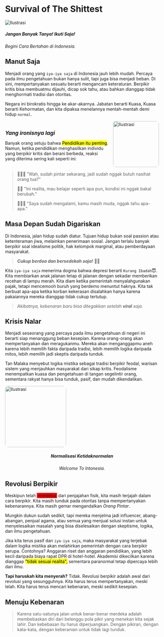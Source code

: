 # <span class="title">Survival of The Shittest</span>

<div class="responsive-flex">
  <img src="/img/sst.png" alt="Ilustrasi">
  <div>
    <h5>Jangan Banyak Tanya! Ikuti Saja!</h5>
    <em>Begini Cara Bertahan di Indonesia.</em>
  </div>
</div>

## Manut Saja

Menjadi orang yang `iya-iya saja` di Indonesia jauh lebih mudah. Percaya pada ilmu pengetahuan bukan hanya sulit, tapi juga bisa menjadi beban. Di sini, mempertanyakan sesuatu berarti mengancam keteraturan. Berpikir kritis bisa membuatmu dijauhi, dicap sok tahu, atau bahkan dianggap tidak menghormati tradisi dan otoritas.

Negara ini birokratis hingga ke akar-akarnya. Jabatan berarti Kuasa, Kuasa berarti Kehormatan, dan kita dipaksa menelannya mentah-mentah demi hidup `normal`.

<!-- <img src="/img/sst.jpg" alt="Ilustrasi" style="width: 200px; height: auto; border-radius: 30px;"> -->

<div style="display: flex; align-items: center; gap: 15px; flex-direction: row-reverse;">
  <img src="/img/sst.jpg" alt="Ilustrasi" style="width: 150px; height: auto; border-radius: 5%;">
  <div style="text-align: left;">
    <h6 style="font-size: 1.25em; font-weight: bold; margin-bottom: 10px;">Yang ironisnya lagi</h6>
    <p style="font-size: 1em;">Banyak orang setuju bahwa <mark>Pendidikan itu penting</mark>. Namun, ketika pendidikan menghasilkan individu yang berpikir kritis dan berani berbeda, reaksi yang diterima sering kali seperti ini:</p>
  </div>
</div>

> 🙎🏻‍♀️ <span class="title">"Wah, sudah pintar sekarang, jadi sudah nggak butuh nasihat orang tua?"</span>
>
> 🤷🏻 <span class="title">"Ini realita, mau belajar seperti apa pun, kondisi ini nggak bakal berubah."</span>
>
> 🙅🏻‍♂️ <span class="title">"Saya sudah mengalami, kamu masih muda, nggak tahu apa-apa."</span>

## Masa Depan Sudah Digariskan

Di Indonesia, jalan hidup sudah diatur. Tujuan hidup bukan soal passion atau ketenteraman jiwa, melainkan penerimaan sosial. Jangan terlalu banyak berpikir soal idealisme politik, hak kelompok marginal, atau pemberdayaan masyarakat.

> ***Cukup berdoa dan bersedekah saja!*** 🧘🏻

Kita `iya-iya saja` menerima dogma bahwa depresi berarti `Kurang Ibadah`😇. Kita membiarkan anak jalanan tetap di jalanan dengan sekadar memberikan recehan di lampu merah. Kita diam ketika pemerintah menyalahgunakan pajak, tetapi mencemooh buruh yang berdemo menuntut haknya. Kita tak berbuat apa-apa ketika korban kekerasan disalahkan hanya karena pakaiannya mereka dianggap tidak cukup tertutup.

> _Akibatnya, kebenaran baru bisa ditegakkan setelah **viral** saja._

## Krisis Nalar

Menjadi seseorang yang percaya pada ilmu pengetahuan di negeri ini berarti siap menanggung beban kesepian. Karena orang-orang akan mempertanyakan dan meragukanmu. Mereka akan menganggapmu aneh karena lebih memilih fakta daripada tradisi, lebih memilih logika daripada mitos, lebih memilih jadi skeptis daripada tunduk.

Tan Malaka menyebut logika mistika sebagai tradisi berpikir feodal, warisan sistem yang menjauhkan masyarakat dari sikap kritis. Feodalisme menempatkan kuasa dan pengetahuan di tangan segelintir orang, sementara rakyat hanya bisa tunduk, pasif, dan mudah dikendalikan.


<!-- <div style="display: flex; align-items: center; gap: 15px; flex-direction: row;">
  <img src="https://i.pinimg.com/736x/a3/67/89/a36789b269d3ddc150939a31b3a390dd.jpg" alt="Ilustrasi" style="width: 200px; height: auto; border-radius: 5%;">
  <div style="text-align: left;">
    <h5 style="font-size: 1.5em; font-weight: bold; margin-bottom: 10px;">Normalisasi Ketidaknormalan</h5>
    <em style="font-size: 1em;">Welcome To Intonesia.</em>
  </div>
</div> -->

<div class="responsive-flex">
  <img src="https://i.pinimg.com/736x/a3/67/89/a36789b269d3ddc150939a31b3a390dd.jpg" alt="Ilustrasi" style="width: 200px; height: auto; border-radius: 5%;">
  <div style="text-align: center;">
    <h5>Normalisasi Ketidaknormalan</h5>
    <em>Welcome To Intonesia.</em>
  </div>
</div>

## Revolusi Berpikir
<!--
<PinterestEmbed pinUrl="https://www.pinterest.com/pin/358810295291571971/" />
-->

Meskipun telah <span style="background-color: red; padding: 0px 4px;">merdeka</span> dari penjajahan fisik, kita masih terjajah dalam cara berpikir. Kita masih tunduk pada otoritas tanpa mempertanyakan kebenarannya. Kita masih gemar mengandalkan *Orang Pintar*.

Mungkin dukun sudah sedikit, tapi mereka menjelma jadi influencer, abang-abangan, penjual agama, atau semua yang menjual solusi instan untuk menyelesaikan masalah yang bisa diselesaikan dengan skeptisme, logika, dan ilmu pengetahuan.

Jika kita terus pasif dan `iya-iya saja`, maka masyarakat yang terjebak dalam logika mistika akan melahirkan pemerintah dengan cara berpikir serupa. Contohnya? Anggaran riset dan anggaran pendidikan, yang lebih kecil daripada biaya rapat DPR di hotel-hotel. Akademisi dikecilkan karena dianggap <mark>"tidak sesuai realita",</mark> sementara paranormal tetap dipercaya lebih dari ilmu.

**Tapi haruskah kita menyerah?** Tidak. Revolusi berpikir adalah awal dari revolusi yang sesungguhnya. Kita harus terus mempertanyakan, meski lelah. Kita harus terus mencari kebenaran, meski sedikit kesepian.

## Menuju Kebenaran

>Karena satu-satunya jalan untuk benar-benar merdeka adalah membebaskan diri dari belenggu pola pikir yang menekan kita sejak lahir. Dan kebebasan itu harus diperjuangkan. Dengan pikiran, dengan kata-kata, dengan keberanian untuk tidak lagi tunduk.
>
<PinterestEmbed pinUrl="https://www.pinterest.com/pin/34832597112243536/" />
